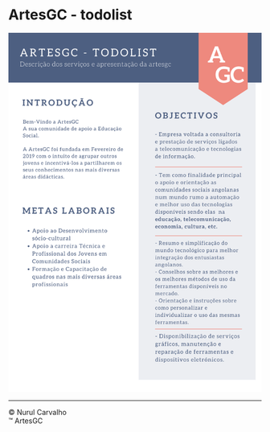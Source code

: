 # ArtesGC - todolist

![todo-list](https://github.com/ArtesGC/todo-list/raw/main/img/artesgc%20todolist.png)

---
&copy; Nurul Carvalho \
&trade; ArtesGC
